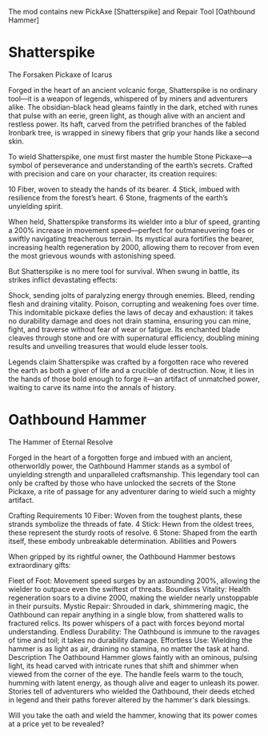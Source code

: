 The mod contains new PickAxe [Shatterspike] and Repair Tool [Oathbound Hammer]

# Shatterspike
The Forsaken Pickaxe of Icarus

Forged in the heart of an ancient volcanic forge, Shatterspike is no ordinary tool—it is a weapon of legends, whispered of by miners and adventurers alike. The obsidian-black head gleams faintly in the dark, etched with runes that pulse with an eerie, green light, as though alive with an ancient and restless power. Its haft, carved from the petrified branches of the fabled Ironbark tree, is wrapped in sinewy fibers that grip your hands like a second skin.

To wield Shatterspike, one must first master the humble Stone Pickaxe—a symbol of perseverance and understanding of the earth’s secrets. Crafted with precision and care on your character, its creation requires:

10 Fiber, woven to steady the hands of its bearer.
4 Stick, imbued with resilience from the forest’s heart.
6 Stone, fragments of the earth’s unyielding spirit.

When held, Shatterspike transforms its wielder into a blur of speed, granting a 200% increase in movement speed—perfect for outmaneuvering foes or swiftly navigating treacherous terrain. Its mystical aura fortifies the bearer, increasing health regeneration by 2000, allowing them to recover from even the most grievous wounds with astonishing speed.

But Shatterspike is no mere tool for survival. When swung in battle, its strikes inflict devastating effects:

Shock, sending jolts of paralyzing energy through enemies.
Bleed, rending flesh and draining vitality.
Poison, corrupting and weakening foes over time.
This indomitable pickaxe defies the laws of decay and exhaustion: it takes no durability damage and does not drain stamina, ensuring you can mine, fight, and traverse without fear of wear or fatigue. Its enchanted blade cleaves through stone and ore with supernatural efficiency, doubling mining results and unveiling treasures that would elude lesser tools.

Legends claim Shatterspike was crafted by a forgotten race who revered the earth as both a giver of life and a crucible of destruction. Now, it lies in the hands of those bold enough to forge it—an artifact of unmatched power, waiting to carve its name into the annals of history.


# Oathbound Hammer
The Hammer of Eternal Resolve

Forged in the heart of a forgotten forge and imbued with an ancient, otherworldly power, the Oathbound Hammer stands as a symbol of unyielding strength and unparalleled craftsmanship. This legendary tool can only be crafted by those who have unlocked the secrets of the Stone Pickaxe, a rite of passage for any adventurer daring to wield such a mighty artifact.

Crafting Requirements
10 Fiber: Woven from the toughest plants, these strands symbolize the threads of fate.
4 Stick: Hewn from the oldest trees, these represent the sturdy roots of resolve.
6 Stone: Shaped from the earth itself, these embody unbreakable determination.
Abilities and Powers

When gripped by its rightful owner, the Oathbound Hammer bestows extraordinary gifts:

Fleet of Foot: Movement speed surges by an astounding 200%, allowing the wielder to outpace even the swiftest of threats.
Boundless Vitality: Health regeneration soars to a divine 2000, making the wielder nearly unstoppable in their pursuits.
Mystic Repair: Shrouded in dark, shimmering magic, the Oathbound can repair anything in a single blow, from shattered walls to fractured relics. Its power whispers of a pact with forces beyond mortal understanding.
Endless Durability: The Oathbound is immune to the ravages of time and toil; it takes no durability damage.
Effortless Use: Wielding the hammer is as light as air, draining no stamina, no matter the task at hand.
Description
The Oathbound Hammer glows faintly with an ominous, pulsing light, its head carved with intricate runes that shift and shimmer when viewed from the corner of the eye. The handle feels warm to the touch, humming with latent energy, as though alive and eager to unleash its power. Stories tell of adventurers who wielded the Oathbound, their deeds etched in legend and their paths forever altered by the hammer's dark blessings.

Will you take the oath and wield the hammer, knowing that its power comes at a price yet to be revealed?
